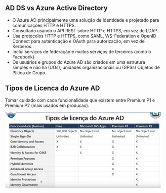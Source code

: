 ## AD DS vs Azure Active Directory

- O Azure AD  principalmente uma solução de identidade e  projetado para comunicações HTTP e HTTPS.
- Consultado usando o API REST sobre HTTP e HTTPS, em vez de LDAP.
- Usa protocolos HTTP e HTTPS, como SAML, WS-Federation e OpenID Connect para autenticação e OAuth para autorização, em vez de Kerberos.
- Inclui serviços de federação e muitos serviços de terceiros (como o Facebook)
- Os usuários e grupos do Azure AD são criados em uma estrutura simples e não há (UOs), unidades organizacionais ou (GPSs) Objetos de Plitica de Grupo.

## Tipos de Licenca do Azure AD
Tomar cuidado com cada funcionalidade que existem entre Premium P1 e Premium P2 (mais usados em producao).

![azure](images/azure.png) 